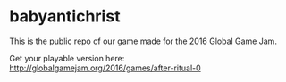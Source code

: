 # babyantichrist

This is the public repo of our game made for the 2016 Global Game Jam.

Get your playable version here: http://globalgamejam.org/2016/games/after-ritual-0
